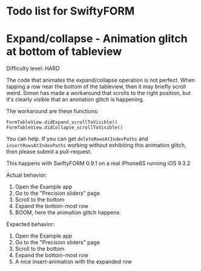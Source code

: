 # Todo list for SwiftyFORM 




# Expand/collapse - Animation glitch at bottom of tableview

Difficulty level: HARD

The code that animates the expand/collapse operation is not perfect.
When tapping a row near the bottom of the tableview, then it may briefly scroll weird.
Simon has made a workaround that scrolls to the right position, but it's clearly visible
that an animation glitch is happening.

The workaround are these functions:

	FormTableView.didExpand_scrollToVisible()
	FormTableView.didCollapse_scrollToVisible()

You can help. If you can get `deleteRowsAtIndexPaths` and `insertRowsAtIndexPaths`
working without exhibiting this animation glitch, then please submit a pull-request.

This happens with SwiftyFORM 0.9.1 on a real iPhone6S running iOS 9.3.2

Actual behavior:

 1. Open the Example app
 2. Go to the "Precision sliders" page
 3. Scroll to the bottom
 4. Expand the bottom-most row
 5. BOOM, here the animation glitch happens

Expected behavior:

 1. Open the Example app
 2. Go to the "Precision sliders" page
 3. Scroll to the bottom
 4. Expand the bottom-most row
 5. A nice insert-animation with the expanded row



